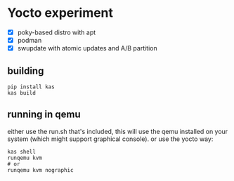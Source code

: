 # Yocto experiment

* [x] poky-based distro with apt
* [x] podman
* [x] swupdate with atomic updates and A/B partition

## building

```shell
pip install kas
kas build
```

## running in qemu

either use the run.sh that's included, this will use the qemu installed on your system (which might support graphical console). or use the yocto way:

```shell
kas shell
runqemu kvm
# or
runqemu kvm nographic 
```
